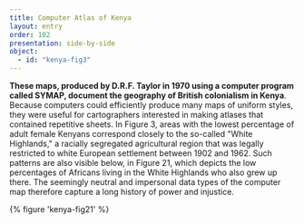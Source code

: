 ```yaml
---
title: Computer Atlas of Kenya
layout: entry
order: 102
presentation: side-by-side
object:
  - id: "kenya-fig3"
---
```


**These maps, produced by D.R.F. Taylor in 1970 using a computer program called SYMAP, document the geography of British colonialism in Kenya**. Because computers could efficiently produce many maps of uniform styles, they were useful for cartographers interested in making atlases that contained repetitive sheets. In Figure 3, areas with the lowest percentage of adult female Kenyans correspond closely to the so-called "White Highlands," a racially segregated agricultural region that was legally restricted to white European settlement between 1902 and 1962. Such patterns are also visible below, in Figure 21, which depicts the low percentages of Africans living in the White Highlands who also grew up there. The seemingly neutral and impersonal data types of the computer map therefore capture a long history of power and injustice.

{% figure 'kenya-fig21' %}